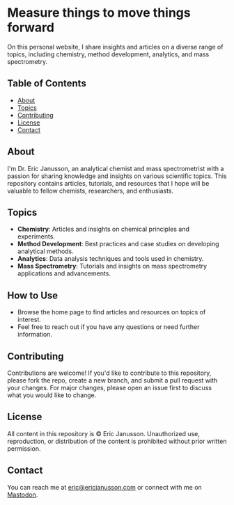 # Measure things to move things forward

On this personal website, I share insights and articles on a diverse range of topics, including chemistry, method development, analytics, and mass spectrometry.

## Table of Contents
- [About](#about)
- [Topics](#topics)
- [Contributing](#contributing)
- [License](#license)
- [Contact](#contact)

## About
I'm Dr. Eric Janusson, an analytical chemist and mass spectrometrist with a passion for sharing knowledge and insights on various scientific topics. This repository contains articles, tutorials, and resources that I hope will be valuable to fellow chemists, researchers, and enthusiasts.

## Topics
- **Chemistry**: Articles and insights on chemical principles and experiments.
- **Method Development**: Best practices and case studies on developing analytical methods.
- **Analytics**: Data analysis techniques and tools used in chemistry.
- **Mass Spectrometry**: Tutorials and insights on mass spectrometry applications and advancements.

## How to Use
- Browse the home page to find articles and resources on topics of interest.
- Feel free to reach out if you have any questions or need further information.

## Contributing
Contributions are welcome! If you'd like to contribute to this repository, please fork the repo, create a new branch, and submit a pull request with your changes. For major changes, please open an issue first to discuss what you would like to change.

## License
All content in this repository is © Eric Janusson. Unauthorized use, reproduction, or distribution of the content is prohibited without prior written permission.

## Contact
You can reach me at [eric@ericjanusson.com](mailto:eric@ericjanusson.com) or connect with me on [Mastodon](https://mastodon.social/@ericjanusson).
